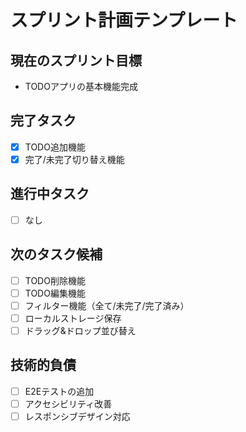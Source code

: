# スプリント計画テンプレート

## 現在のスプリント目標
- TODOアプリの基本機能完成

## 完了タスク
- [x] TODO追加機能
- [x] 完了/未完了切り替え機能

## 進行中タスク
- [ ] なし

## 次のタスク候補
- [ ] TODO削除機能
- [ ] TODO編集機能
- [ ] フィルター機能（全て/未完了/完了済み）
- [ ] ローカルストレージ保存
- [ ] ドラッグ&ドロップ並び替え

## 技術的負債
- [ ] E2Eテストの追加
- [ ] アクセシビリティ改善
- [ ] レスポンシブデザイン対応